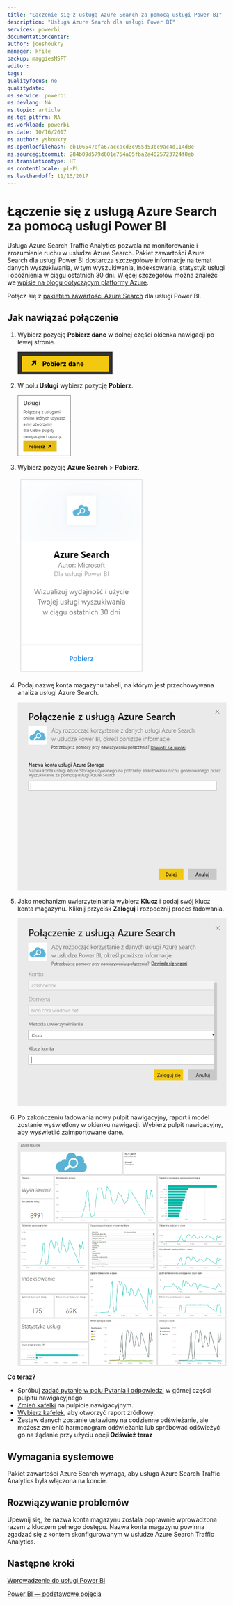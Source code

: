 ```yaml
---
title: "Łączenie się z usługą Azure Search za pomocą usługi Power BI"
description: "Usługa Azure Search dla usługi Power BI"
services: powerbi
documentationcenter: 
author: joeshoukry
manager: kfile
backup: maggiesMSFT
editor: 
tags: 
qualityfocus: no
qualitydate: 
ms.service: powerbi
ms.devlang: NA
ms.topic: article
ms.tgt_pltfrm: NA
ms.workload: powerbi
ms.date: 10/16/2017
ms.author: yshoukry
ms.openlocfilehash: eb106547efa67accacd3c955d53bc9ac4d114d8e
ms.sourcegitcommit: 284b09d579d601e754a05fba2a4025723724f8eb
ms.translationtype: HT
ms.contentlocale: pl-PL
ms.lasthandoff: 11/15/2017
---
```

# <a name="connect-to-azure-search-with-power-bi"></a>Łączenie się z usługą Azure Search za pomocą usługi Power BI
Usługa Azure Search Traffic Analytics pozwala na monitorowanie i zrozumienie ruchu w usłudze Azure Search. Pakiet zawartości Azure Search dla usługi Power BI dostarcza szczegółowe informacje na temat danych wyszukiwania, w tym wyszukiwania, indeksowania, statystyk usługi i opóźnienia w ciągu ostatnich 30 dni. Więcej szczegółów można znaleźć we [wpisie na blogu dotyczącym platformy Azure](https://azure.microsoft.com/en-us/blog/analyzing-your-azure-search-traffic/).

Połącz się z [pakietem zawartości Azure Search](https://app.powerbi.com/getdata/services/azure-search) dla usługi Power BI.

## <a name="how-to-connect"></a>Jak nawiązać połączenie
1. Wybierz pozycję **Pobierz dane** w dolnej części okienka nawigacji po lewej stronie.
   
   ![](media/service-connect-to-azure-search/pbi_getdata.png) 
2. W polu **Usługi** wybierz pozycję **Pobierz**.
   
   ![](media/service-connect-to-azure-search/pbi_getservices.png) 
3. Wybierz pozycję **Azure Search** \> **Pobierz**.
   
   ![](media/service-connect-to-azure-search/azuresearch.png)
4. Podaj nazwę konta magazynu tabeli, na którym jest przechowywana analiza usługi Azure Search.
   
   ![](media/service-connect-to-azure-search/params.png)
5. Jako mechanizm uwierzytelniania wybierz **Klucz** i podaj swój klucz konta magazynu. Kliknij przycisk **Zaloguj** i rozpocznij proces ładowania.
   
   ![](media/service-connect-to-azure-search/creds.png)
6. Po zakończeniu ładowania nowy pulpit nawigacyjny, raport i model zostanie wyświetlony w okienku nawigacji. Wybierz pulpit nawigacyjny, aby wyświetlić zaimportowane dane.
   
    ![](media/service-connect-to-azure-search/dashboard2.png)

**Co teraz?**

* Spróbuj [zadać pytanie w polu Pytania i odpowiedzi](service-q-and-a.md) w górnej części pulpitu nawigacyjnego
* [Zmień kafelki](service-dashboard-edit-tile.md) na pulpicie nawigacyjnym.
* [Wybierz kafelek](service-dashboard-tiles.md), aby otworzyć raport źródłowy.
* Zestaw danych zostanie ustawiony na codzienne odświeżanie, ale możesz zmienić harmonogram odświeżania lub spróbować odświeżyć go na żądanie przy użyciu opcji **Odśwież teraz**

## <a name="system-requirements"></a>Wymagania systemowe
Pakiet zawartości Azure Search wymaga, aby usługa Azure Search Traffic Analytics była włączona na koncie.

## <a name="troubleshooting"></a>Rozwiązywanie problemów
Upewnij się, że nazwa konta magazynu została poprawnie wprowadzona razem z kluczem pełnego dostępu. Nazwa konta magazynu powinna zgadzać się z kontem skonfigurowanym w usłudze Azure Search Traffic Analytics.

## <a name="next-steps"></a>Następne kroki
[Wprowadzenie do usługi Power BI](service-get-started.md)

[Power BI — podstawowe pojęcia](service-basic-concepts.md)

